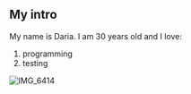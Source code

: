 ## My intro

My name is Daria.
I am 30 years old and I love:
1. programming
2. testing

![IMG_6414](https://user-images.githubusercontent.com/117655325/201471098-8b184ed2-6784-4a1a-99ba-96b9c6640e4b.jpeg)
